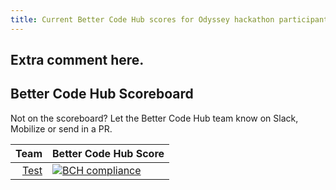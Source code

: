 ```yaml
---
title: Current Better Code Hub scores for Odyssey hackathon participants
---
```


## Extra comment here.
## Better Code Hub Scoreboard

Not on the scoreboard? Let the Better Code Hub team know on Slack, Mobilize or send in a PR.

|Team | Better Code Hub Score |
| ---: | --- |
|[Test](https://github.com/Blockchaingers/ac-bc) | [![BCH compliance](https://bettercodehub.com/edge/badge/Blockchaingers/AC-BC?branch=master&token=1314b88105d9dabfaa4638580e7c17fe34ac2ce0)](https://bettercodehub.com/)

